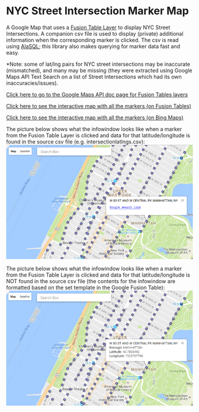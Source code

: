 # NYC Street Intersection Marker Map
A Google Map that uses a [Fusion Table Layer](https://support.google.com/fusiontables/answer/2527132?hl=en&topic=2573107&ctx=topic "Fusion Table tutorial") to display NYC Street Intersections. A companion csv file is used to display (private) additional information when the corresponding marker is clicked. The csv is read using [AlaSQL](https://github.com/agershun/alasql "AlaSQL Git Repo"); this library also makes querying for marker data fast and easy.

*Note: some of lat/lng pairs for NYC street intersections may be inaccurate (mismatched), and many may be missing (they were extracted using Google Maps API Text Search on a list of Street Intersections which had its own inaccuracies/issues).

[Click here to go to the Google Maps API doc page for Fusion Tables layers](https://developers.google.com/maps/documentation/javascript/examples/layer-fusiontables-simple "Google Maps API: Fusion Tables")

[Click here to see the interactive map with all the markers (on Fusion Tables)](https://rawcdn.githack.com/mirajp/NYC-Street-Intersection-Marker-Map/06542afa05d6914b4bb3e78628e342ef5e0b4748/xstreet_markersmap.html "View the map")

[Click here to see the interactive map with all the markers (on Bing Maps)](https://rawcdn.githack.com/mirajp/NYC-Street-Intersection-Marker-Map/680a37a96baf7396f2f178fe833ad535f7401505/bing_xstreet_markersmap.html "View the Bing map")

The picture below shows what the infowindow looks like when a marker from the Fusion Table Layer is clicked and data for that latitude/longitude is found in the source csv file (e.g. intersectionlatlngs.csv):
![Infowindow contents from csv](https://raw.githubusercontent.com/mirajp/NYC-Street-Intersection-Marker-Map/master/lib/WhenMarkerFound.png "Infowindow contents from csv")

The picture below shows what the infowindow looks like when a marker from the Fusion Table Layer is clicked and data for that latitude/longitude is NOT found in the source csv file (the contents for the infowindow are formatted based on the set template in the Google Fusion Table):
![Infowindow contents from fusion table](https://raw.githubusercontent.com/mirajp/NYC-Street-Intersection-Marker-Map/master/lib/WhenMarkerNotFound.png "Infowindow contents from fusion table")
